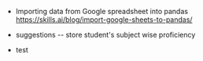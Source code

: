 - Importing data from Google spreadsheet into pandas
https://skills.ai/blog/import-google-sheets-to-pandas/



- suggestions
-- store student's subject wise proficiency


- test
